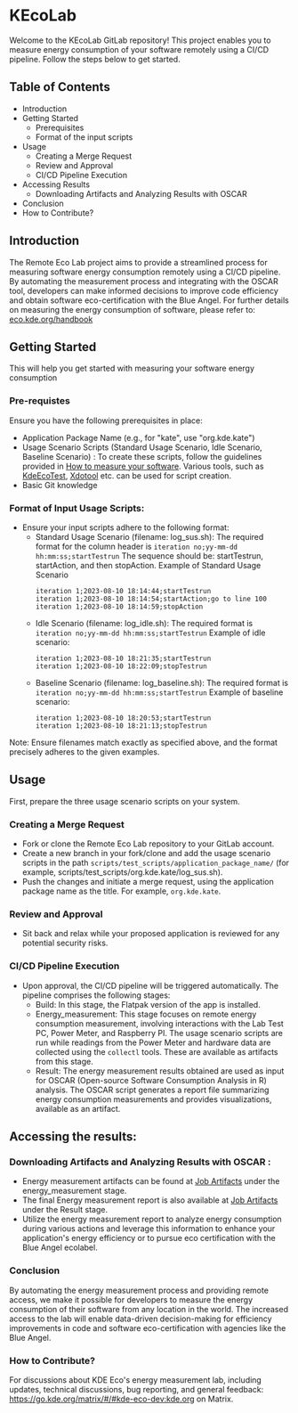 # KEcoLab
Welcome to the KEcoLab GitLab repository! This project enables you to measure energy consumption of your software remotely using a CI/CD pipeline. Follow the steps below to get started.
## Table of Contents
- Introduction
- Getting Started
    - Prerequisites
    - Format of the input scripts
- Usage
   - Creating a Merge Request
   - Review and Approval
   - CI/CD Pipeline Execution
- Accessing Results
   - Downloading Artifacts and Analyzing Results with OSCAR 
- Conclusion
- How to Contribute?

## Introduction 
The Remote Eco Lab project aims to provide a streamlined process for measuring software energy consumption remotely using a CI/CD pipeline. By automating the measurement process and integrating with the OSCAR tool, developers can make informed decisions to improve code efficiency and obtain software eco-certification with the Blue Angel.
For further details on measuring the energy consumption of software, please refer to: [eco.kde.org/handbook](https://eco.kde.org/handbook/)
## Getting Started
This will help you get started with measuring your software energy consumption
### Pre-requistes 
Ensure you have the following prerequisites in place:
 - Application Package Name (e.g., for "kate", use "org.kde.kate")
 - Usage Scenario Scripts (Standard Usage Scenario, Idle Scenario, Baseline Scenario) : To create these scripts, follow the guidelines provided in [How to measure your software](https://eco.kde.org/handbook/#a-how-to-measure-your-software). Various tools, such as [KdeEcoTest](https://invent.kde.org/teams/eco/feep/-/tree/master/tools/KdeEcoTest), [Xdotool](https://github.com/jordansissel/xdotool) etc. can be used for script creation.
 - Basic Git knowledge

### Format of Input Usage Scripts:
 - Ensure your input scripts adhere to the following format:
   - Standard Usage Scenario (filename: log_sus.sh): 
        The required format for the column header is `iteration no;yy-mm-dd hh:mm:ss;startTestrun`
        The sequence should be: startTestrun, startAction, and then stopAction.
        Example of Standard Usage Scenario
        ```
        iteration 1;2023-08-10 18:14:44;startTestrun
        iteration 1;2023-08-10 18:14:54;startAction;go to line 100 
        iteration 1;2023-08-10 18:14:59;stopAction
        ```
   - Idle Scenario (filename: log_idle.sh):
       The required format is `iteration no;yy-mm-dd hh:mm:ss;startTestrun`
       Example of idle scenario:
       ```
       iteration 1;2023-08-10 18:21:35;startTestrun 
       iteration 1;2023-08-10 18:22:09;stopTestrun 
       ```
   - Baseline Scenario (filename: log_baseline.sh):
        The required format is `iteration no;yy-mm-dd hh:mm:ss;startTestrun`
        Example of baseline scenario:
        ```
        iteration 1;2023-08-10 18:20:53;startTestrun 
        iteration 1;2023-08-10 18:21:13;stopTestrun 
        ```
Note: Ensure filenames match exactly as specified above, and the format precisely adheres to the given examples.
## Usage
First, prepare the three usage scenario scripts on your system.
### Creating a Merge Request
- Fork or clone the Remote Eco Lab repository to your GitLab account.
- Create a new branch in your fork/clone and add the usage scenario scripts in the path `scripts/test_scripts/application_package_name/` (for example, scripts/test_scripts/org.kde.kate/log_sus.sh).
- Push the changes and initiate a merge request, using the application package name as the title. For example, `org.kde.kate`.
### Review and Approval
- Sit back and relax while your proposed application is reviewed for any potential security risks.
### CI/CD Pipeline Execution
- Upon approval, the CI/CD pipeline will be triggered automatically.
The pipeline comprises the following stages:
  - Build: In this stage, the Flatpak version of the app is installed.
  - Energy_measurement: This stage focuses on remote energy consumption measurement, involving interactions with the Lab Test PC, Power Meter, and Raspberry PI. The usage scenario scripts are run while readings from the Power Meter and hardware data are collected using the `collectl` tools. These are available as artifacts from this stage.
  - Result: The energy measurement results obtained are used as input for OSCAR (Open-source Software Consumption Analysis in R) analysis. The OSCAR script generates a report file summarizing energy consumption measurements and provides visualizations, available as an artifact.

## Accessing the results:
### Downloading Artifacts and Analyzing Results with OSCAR  :
   - Energy measurement artifacts can be found at [Job Artifacts](https://invent.kde.org/teams/eco/remote-eco-lab/-/artifacts) under the energy_measurement stage.
   - The final Energy measurement report is also available at [Job Artifacts](https://invent.kde.org/teams/eco/remote-eco-lab/-/artifacts) under the Result stage.
   - Utilize the energy measurement report to analyze energy consumption during various actions and leverage this information to enhance your application's energy efficiency or to pursue eco certification with the Blue Angel ecolabel.

### Conclusion 
By automating the energy measurement process and providing remote access, we make it possible for developers to measure the energy consumption of their software from any location in the world. The increased access to the lab will enable data-driven decision-making for efficiency improvements in code and software eco-certification with agencies like the Blue Angel.

### How to Contribute?
For discussions about KDE Eco's energy measurement lab, including updates, technical discussions, bug reporting, and general feedback: https://go.kde.org/matrix/#/#kde-eco-dev:kde.org on Matrix.

